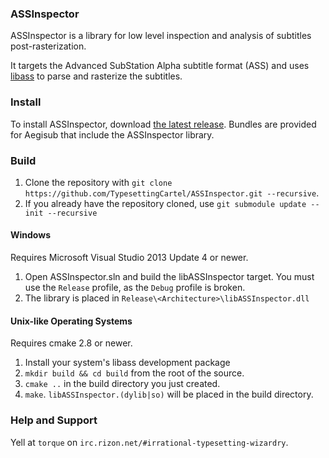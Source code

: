 ### ASSInspector

ASSInspector is a library for low level inspection and analysis of
subtitles post-rasterization.

It targets the Advanced SubStation Alpha subtitle format (ASS) and uses
[libass][libass] to parse and rasterize the subtitles.

### Install

To install ASSInspector, download [the latest release][releases]. Bundles
are provided for Aegisub that include the ASSInspector library.

### Build

1. Clone the repository with `git clone https://github.com/TypesettingCartel/ASSInspector.git --recursive`.
1. If you already have the repository cloned, use `git submodule update --init --recursive`

#### Windows

Requires Microsoft Visual Studio 2013 Update 4 or newer.

1. Open ASSInspector.sln and build the libASSInspector target. You must use the `Release` profile, as the `Debug` profile is broken.
1. The library is placed in `Release\<Architecture>\libASSInspector.dll`

#### Unix-like Operating Systems

Requires cmake 2.8 or newer.

1. Install your system's libass development package
1. `mkdir build && cd build` from the root of the source.
1. `cmake ..` in the build directory you just created.
1. `make`. `libASSInspector.(dylib|so)` will be placed in the build directory.

### Help and Support

Yell at `torque` on `irc.rizon.net/#irrational-typesetting-wizardry`.

[libass]: https://github.com/libass/libass

[releases]: https://github.com/TypesettingCartel/ASSInspector/releases
